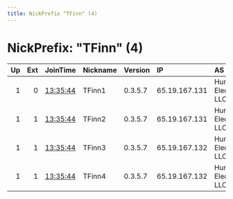 ```yaml
---
title: NickPrefix "TFinn" (4)
---
```


# NickPrefix: "TFinn" (4)

|   Up |   Ext | JoinTime                                                                                            | Nickname   | Version   | IP            | AS                     | CC   |   ORp |   Dirp | OS    | Contact                |   eFamMembers |
|-----:|------:|:----------------------------------------------------------------------------------------------------|:-----------|:----------|:--------------|:-----------------------|:-----|------:|-------:|:------|:-----------------------|--------------:|
|    1 |     0 | [13:35:44](https://metrics.torproject.org/rs.html#details/2767A9DB46503D09FD0415BA1296B36318520F08) | TFinn1     | 0.3.5.7   | 65.19.167.131 | Hurricane Electric LLC | us   |   443 |     80 | Linux | pastly@tp.o 0x94FBBB0A |             4 |
|    1 |     1 | [13:35:44](https://metrics.torproject.org/rs.html#details/643E0E402A0E9341D5FACEC4D3149E1F3AB6B345) | TFinn2     | 0.3.5.7   | 65.19.167.131 | Hurricane Electric LLC | us   |  9000 |   9001 | Linux | pastly@tp.o 0x94FBBB0A |             4 |
|    1 |     1 | [13:35:44](https://metrics.torproject.org/rs.html#details/859A5CE99951A3C42958AF88CE2761BD48525B16) | TFinn3     | 0.3.5.7   | 65.19.167.132 | Hurricane Electric LLC | us   |   443 |     80 | Linux | pastly@tp.o 0x94FBBB0A |             4 |
|    1 |     1 | [13:35:44](https://metrics.torproject.org/rs.html#details/BFC1F28F0D34B71F535A38F1E25CF03A3FD9EAA1) | TFinn4     | 0.3.5.7   | 65.19.167.132 | Hurricane Electric LLC | us   |  9000 |   9001 | Linux | pastly@tp.o 0x94FBBB0A |             4 |
